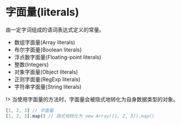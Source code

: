 

# 字面量(Iiterals)

由一定字词组成的语词表达式定义的常量。

- 数组字面量(Array literals)
- 布尔字面量(Boolean literals)
- 浮点数字面量(Floating-point literals)
- 整数(Integers)
- 对象字面量(Object literals)
- 正则字面量(RegExp literals)
- 字符串字面量(String literals)

!> 当使用字面量的方法时，字面量会被隐式地转化为自身数据类型的对象。

```javascript
[1, 2, 3] // 字面量
[1, 2, 3].map() // 隐式地转化为 new Array([1, 2, 3]).map()
```